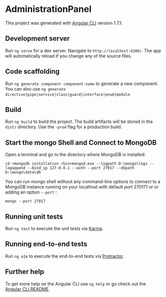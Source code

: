 # AdministrationPanel

This project was generated with [Angular CLI](https://github.com/angular/angular-cli) version 1.7.1.

## Development server

Run `ng serve` for a dev server. Navigate to `http://localhost:4200/`. The app will automatically reload if you change any of the source files.

## Code scaffolding

Run `ng generate component component-name` to generate a new component. You can also use `ng generate directive|pipe|service|class|guard|interface|enum|module`.

## Build

Run `ng build` to build the project. The build artifacts will be stored in the `dist/` directory. Use the `-prod` flag for a production build.

## Start the mongo Shell and Connect to MongoDB

Open a terminal and go to the directory where MongoDB is installed:
  
`cd <mongodb installation /bin>mongod.exe --logpath D:\mongo\logs --logappend --bind_ip 127.0.0.1 --auth --port 27017 --dbpath D:\mongo\data\db`

You can run mongo shell without any command-line options to connect to a MongoDB instance running on your localhost with default port 270171 or or adding an option `--port` :

`mongo --port 27017`

## Running unit tests

Run `ng test` to execute the unit tests via [Karma](https://karma-runner.github.io).

## Running end-to-end tests

Run `ng e2e` to execute the end-to-end tests via [Protractor](http://www.protractortest.org/).

## Further help

To get more help on the Angular CLI use `ng help` or go check out the [Angular CLI README](https://github.com/angular/angular-cli/blob/master/README.md).
